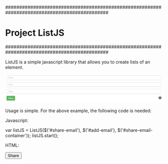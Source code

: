 #############################################################################################
# Project ListJS
#############################################################################################

ListJS is a simple javascript library that allows you to create lists of an 
element.

![alt tag](https://github.com/seanpo/ListJS/blob/master/img/example.PNG)

Usage is simple. For the above example, the following code is needed:

Javascript:

var listJS = ListJS($('#share-email'), $('#add-email'), $('#share-email-container'));
listJS.start();

HTML:

<div id='share-email' hidden>
    <div>
        <input type="email" placeholder="Email">
    </div>
</div>
<div id="share-email-container">
    <input type="button" value="Share">
    <div id="add-email"> </div>
</div>
